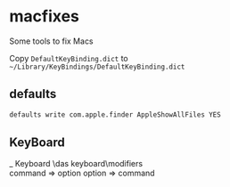# macfixes
Some tools to fix Macs

Copy `DefaultKeyBinding.dict` to
`~/Library/KeyBindings/DefaultKeyBinding.dict`

## defaults
```sh
defaults write com.apple.finder AppleShowAllFiles YES
```

## KeyBoard 
_ Keyboard
\das keyboard\modifiers\
command => option
option => command

